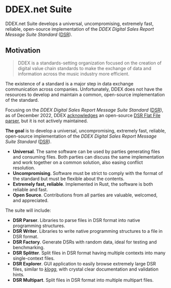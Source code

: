 # DDEX.net Suite

DDEX.net Suite develops a universal, uncompromising, extremely fast, reliable, open-source implementation of the *DDEX Digital Sales Report Message Suite Standard* ([DSR](https://ddex.net/standards/sales-and-usage-reporting/)).

## Motivation
> DDEX is a standards-setting organization focused on the creation of digital value chain standards to make the exchange of data and information across the music industry more efficient.

The existence of a standard is a major step in data exchange communication across companies. Unfortunately, DDEX does not have the resources to develop and maintain a common, open-source implementation of the standard.

Focusing on the *DDEX Digital Sales Report Message Suite Standard* ([DSR](https://ddex.net/standards/sales-and-usage-reporting/)), as of December 2022, DDEX [acknowledges](https://kb.ddex.net/display/HBK/Open+Source+Software) an open-source [DSR Flat File parser](https://github.com/ddexnet/dsrf), but it is not actively maintained.

**The goal** is to develop a universal, uncompromising, extremely fast, reliable, open-source implementation of the *DDEX Digital Sales Report Message Suite Standard* ([DSR](https://ddex.net/standards/sales-and-usage-reporting/)).

* **Universal**. The same software can be used by parties generating files and consuming files. Both parties can discuss the same implementation and work together on a common solution, also easing conflict resolution.
* **Uncompromising**. Software must be strict to comply with the format of the standard but must be flexible about the contents.
* **Extremely fast, reliable**. Implemented in Rust, the software is both reliable and fast.
* **Open Source**. Contributions from all parties are valuable, welcomed, and appreciated.

The suite will include:

* **DSR Parser**. Libraries to parse files in DSR format into native programming structures.
* **DSR Writer**. Libraries to write native programming structures to a file in DSR format.
* **DSR Factory**. Generate DSRs with random data, ideal for testing and benchmarking.
* **DSR Splitter**. Split files in DSR format having multiple contexts into many single-context files.
* **DSR Explorer**. GUI application to easily browse extremely large DSR files, similar to *[klogg](https://github.com/variar/klogg)*, with crystal clear documentation and validation hints.
* **DSR Multipart**. Split files in DSR format into multiple multipart files.